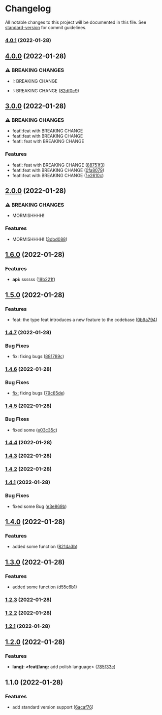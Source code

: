 # Changelog

All notable changes to this project will be documented in this file. See [standard-version](https://github.com/conventional-changelog/standard-version) for commit guidelines.

### [4.0.1](https://github.com/NAPRINAR/commitTest/compare/v4.0.0...v4.0.1) (2022-01-28)

## [4.0.0](https://github.com/NAPRINAR/commitTest/compare/v3.0.0...v4.0.0) (2022-01-28)


### ⚠ BREAKING CHANGES

* !: BREAKING CHANGE

* !: BREAKING CHANGE ([82df0c9](https://github.com/NAPRINAR/commitTest/commit/82df0c96c31eca49430074e37aa82a32690c382a))

## [3.0.0](https://github.com/NAPRINAR/commitTest/compare/v2.0.0...v3.0.0) (2022-01-28)


### ⚠ BREAKING CHANGES

* feat!:feat with BREAKING CHANGE
* feat!:feat with BREAKING CHANGE
* feat!: feat with BREAKING CHANGE

### Features

* feat!: feat with BREAKING CHANGE ([88751f3](https://github.com/NAPRINAR/commitTest/commit/88751f3fbd56f948e32aca99ca971d7f9498b229))
* feat!:feat with BREAKING CHANGE ([0fa8079](https://github.com/NAPRINAR/commitTest/commit/0fa8079cf293cb76588e4f42d6522f8321cb2cad))
* feat!:feat with BREAKING CHANGE ([1e2610c](https://github.com/NAPRINAR/commitTest/commit/1e2610c8ecdb3211c7f5e134b1638af15046a89b))

## [2.0.0](https://github.com/NAPRINAR/commitTest/compare/v1.6.0...v2.0.0) (2022-01-28)


### ⚠ BREAKING CHANGES

* MORMISHHHH!

### Features

* MORMISHHHH! ([3dbd088](https://github.com/NAPRINAR/commitTest/commit/3dbd088e03823b586592c34b6d829e82cd4c6d66))

## [1.6.0](https://github.com/NAPRINAR/commitTest/compare/v1.5.0...v1.6.0) (2022-01-28)


### Features

* **api:** ssssss ([18b221f](https://github.com/NAPRINAR/commitTest/commit/18b221f9345ec74291bff450785993b23e9ad461))

## [1.5.0](https://github.com/NAPRINAR/commitTest/compare/v1.4.7...v1.5.0) (2022-01-28)


### Features

* feat:  the type feat introduces a new feature to the codebase ([0b9a794](https://github.com/NAPRINAR/commitTest/commit/0b9a79462b4e0584cbfe1d290aee4feeef4c93c0))

### [1.4.7](https://github.com/NAPRINAR/commitTest/compare/v1.4.6...v1.4.7) (2022-01-28)


### Bug Fixes

* fix: fixing bugs ([881789c](https://github.com/NAPRINAR/commitTest/commit/881789c856e02197e6739ca23a34c616d1b5c43e))

### [1.4.6](https://github.com/NAPRINAR/commitTest/compare/v1.4.5...v1.4.6) (2022-01-28)


### Bug Fixes

* <fix:> fixing bugs ([79c85de](https://github.com/NAPRINAR/commitTest/commit/79c85de6df65faf9f70d9a217988f21a6f259d86))

### [1.4.5](https://github.com/NAPRINAR/commitTest/compare/v1.4.4...v1.4.5) (2022-01-28)


### Bug Fixes

* fixed some ([e03c35c](https://github.com/NAPRINAR/commitTest/commit/e03c35cfb69a5171f418b8281757cdbbf50bea64))

### [1.4.4](https://github.com/NAPRINAR/commitTest/compare/v1.4.3...v1.4.4) (2022-01-28)

### [1.4.3](https://github.com/NAPRINAR/commitTest/compare/v1.4.2...v1.4.3) (2022-01-28)

### [1.4.2](https://github.com/NAPRINAR/commitTest/compare/v1.4.1...v1.4.2) (2022-01-28)

### [1.4.1](https://github.com/NAPRINAR/commitTest/compare/v1.4.0...v1.4.1) (2022-01-28)


### Bug Fixes

* fixed some Bug ([e3e869b](https://github.com/NAPRINAR/commitTest/commit/e3e869bf091da411373e8444e0cb4b5c0e4c3ed5))

## [1.4.0](https://github.com/NAPRINAR/commitTest/compare/v1.3.0...v1.4.0) (2022-01-28)


### Features

* added some function ([8214a3b](https://github.com/NAPRINAR/commitTest/commit/8214a3b02e1cbc78ded0303f9fa504bacc3fbcfc))

## [1.3.0](https://github.com/NAPRINAR/commitTest/compare/v1.2.3...v1.3.0) (2022-01-28)


### Features

* added some function ([d55c6b1](https://github.com/NAPRINAR/commitTest/commit/d55c6b165bc756274c563428ee6f8ff2cefd64f0))

### [1.2.3](https://github.com/NAPRINAR/commitTest/compare/v1.2.2...v1.2.3) (2022-01-28)

### [1.2.2](https://github.com/NAPRINAR/commitTest/compare/v1.2.1...v1.2.2) (2022-01-28)

### [1.2.1](https://github.com/NAPRINAR/commitTest/compare/v1.2.0...v1.2.1) (2022-01-28)

## [1.2.0](https://github.com/NAPRINAR/commitTest/compare/v1.1.0...v1.2.0) (2022-01-28)


### Features

* **lang): <feat(lang:** add polish language> ([785f33c](https://github.com/NAPRINAR/commitTest/commit/785f33c2bc5633591d4f9baa9eb43d7599e5e048))

## 1.1.0 (2022-01-28)


### Features

* add standard version support ([6acaf76](https://github.com/NAPRINAR/commitTest/commit/6acaf7664f9eec023aebd57879c8eb1dc137d1fe))

